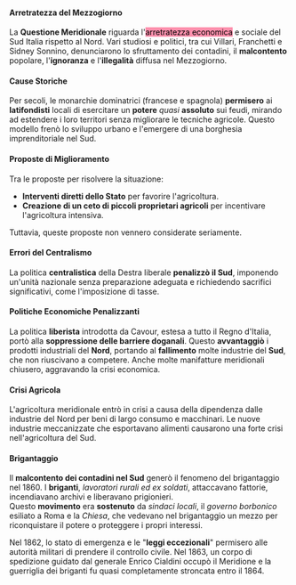 #### Arretratezza del Mezzogiorno

La **Questione Meridionale** riguarda l'<mark style="background: #FF5582A6;">arretratezza economica</mark> e sociale del Sud Italia rispetto al Nord. Vari studiosi e politici, tra cui Villari, Franchetti e Sidney Sonnino, denunciarono lo sfruttamento dei contadini, il **malcontento** popolare, l'**ignoranza** e l'**illegalità** diffusa nel Mezzogiorno.

#### Cause Storiche

Per secoli, le monarchie dominatrici (francese e spagnola) **permisero** ai **latifondisti** locali di esercitare un **potere** *quasi* **assoluto** sui feudi, mirando ad estendere i loro territori senza migliorare le tecniche agricole. Questo modello frenò lo sviluppo urbano e l'emergere di una borghesia imprenditoriale nel Sud.

#### Proposte di Miglioramento

Tra le proposte per risolvere la situazione:

- **Interventi diretti dello Stato** per favorire l'agricoltura.
- **Creazione di un ceto di piccoli proprietari agricoli** per incentivare l'agricoltura intensiva.

Tuttavia, queste proposte non vennero considerate seriamente.

#### Errori del Centralismo

La politica **centralistica** della Destra liberale **penalizzò il Sud**, imponendo un'unità nazionale senza preparazione adeguata e richiedendo sacrifici significativi, come l'imposizione di tasse.

#### Politiche Economiche Penalizzanti

La politica **liberista** introdotta da Cavour, estesa a tutto il Regno d'Italia, portò alla **soppressione delle barriere doganali**. Questo **avvantaggiò** i prodotti industriali del **Nord**, portando al **fallimento** molte industrie del **Sud**, che non riuscivano a competere. Anche molte manifatture meridionali chiusero, aggravando la crisi economica.

#### Crisi Agricola

L'agricoltura meridionale entrò in crisi a causa della dipendenza dalle industrie del Nord per beni di largo consumo e macchinari. Le nuove industrie meccanizzate che esportavano alimenti causarono una forte crisi nell'agricoltura del Sud.

#### Brigantaggio

Il **malcontento dei contadini nel Sud** generò il fenomeno del brigantaggio nel 1860. I **briganti**, *lavoratori rurali ed ex soldati*, attaccavano fattorie, incendiavano archivi e liberavano prigionieri. <br>
Questo **movimento** era **sostenuto** da *sindaci locali*, il *governo borbonico* esiliato a Roma e la *Chiesa*, che vedevano nel brigantaggio un mezzo per riconquistare il potere o proteggere i propri interessi.

Nel 1862, lo stato di emergenza e le "**leggi eccezionali**" permisero alle autorità militari di prendere il controllo civile. Nel 1863, un corpo di spedizione guidato dal generale Enrico Cialdini occupò il Meridione e la guerriglia dei briganti fu quasi completamente stroncata entro il 1864.